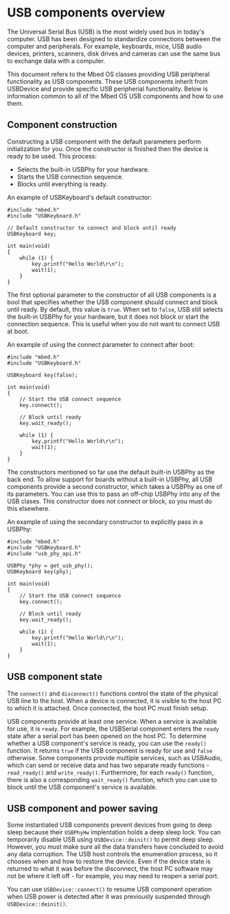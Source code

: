 <h1 id="usb-overview">USB components overview</h1>

The Universal Serial Bus (USB) is the most widely used bus in today's computer. USB has been designed to standardize connections between the computer and peripherals. For example, keyboards, mice, USB audio devices, printers, scanners, disk drives and cameras can use the same bus to exchange data with a computer.

This document refers to the Mbed OS classes providing USB peripheral functionality as USB components. These USB components inherit from USBDevice and provide specific USB peripherial functionality. Below is information common to all of the Mbed OS USB components and how to use them.

## Component construction

Constructing a USB component with the default parameters perform initialization for you. Once the constructor is finished then the device is ready to be used. This process:

- Selects the built-in USBPhy for your hardware.
- Starts the USB connection sequence.
- Blocks until everything is ready.

An example of USBKeyboard's default constructor:

```
#include "mbed.h"
#include "USBKeyboard.h"

// Default constructor to connect and block until ready
USBKeyboard key;

int main(void)
{
    while (1) {
        key.printf("Hello World\r\n");
        wait(1);
    }
}
```

The first optional parameter to the constructor of all USB components is a bool that specifies whether the USB component should connect and block until ready. By default, this value is `true`. When set to `false`, USB still selects the built-in USBPhy for your hardware, but it does not block or start the connection sequence. This is useful when you do not want to connect USB at boot.

An example of using the connect parameter to connect after boot:

```
#include "mbed.h"
#include "USBKeyboard.h"

USBKeyboard key(false);

int main(void)
{
    // Start the USB connect sequence
    key.connect();

    // Block until ready
    key.wait_ready();

    while (1) {
        key.printf("Hello World\r\n");
        wait(1);
    }
}
```

The constructors mentioned so far use the default built-in USBPhy as the back end. To allow support for boards without a built-in USBPhy, all USB components provide a second constructor, which takes a USBPhy as one of its parameters. You can use this to pass an off-chip USBPhy into any of the USB clases. This constructor does not connect or block, so you must do this elsewhere.

An example of using the secondary constructor to explicitly pass in a USBPhy:

```
#include "mbed.h"
#include "USBKeyboard.h"
#include "usb_phy_api.h"

USBPhy *phy = get_usb_phy();
USBKeyboard key(phy);

int main(void)
{
    // Start the USB connect sequence
    key.connect();

    // Block until ready
    key.wait_ready();

    while (1) {
        key.printf("Hello World\r\n");
        wait(1);
    }
}
```

## USB component state

The `connect()` and `disconnect()` functions control the state of the physical USB line to the host. When a device is connected, it is visible to the host PC to which it is attached. Once connected, the host PC must finish setup.

USB components provide at least one service. When a service is available for use, it is `ready`. For example, the USBSerial component enters the `ready` state after a serial port has been opened on the host PC. To determine whether a USB component's service is ready, you can use the `ready()` function. It returns `true` if the USB component is ready for use and `false` otherwise. Some components provide multiple services, such as USBAudio, which can send or receive data and has two separate ready functions - `read_ready()` and `write_ready()`. Furthermore, for each `ready()` function, there is also a corresponding `wait_ready()` function, which you can use to block until the USB component's service is available.

## USB component and power saving

Some instantiated USB components prevent devices from going to deep sleep because their `USBPhyHw` implentation holds a deep sleep lock. You can temporarily disable USB using `USBDevice::deinit()` to permit deep sleep. However, you must make sure all the data transfers have concluded to avoid any data corruption. The USB host controls the enumeration process, so it chooses when and how to restore the device. Even if the device state is returned to what it was before the disconnect, the host PC software may not be where it left off - for example, you may need to reopen a serial port.

You can use `USBDevice::connect()` to resume USB component operation when USB power is detected after it was previously suspended through `USBDevice::deinit()`.
